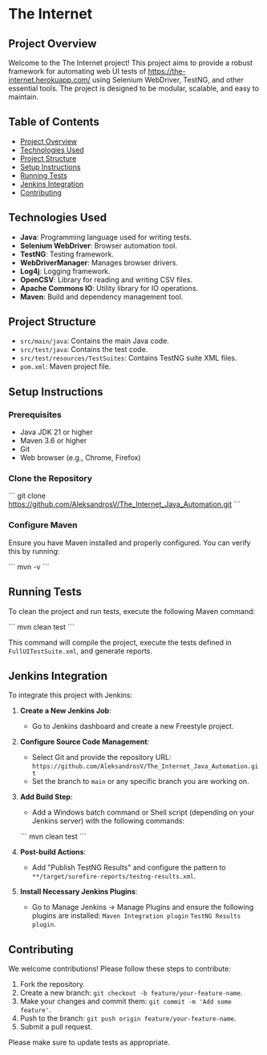 
# The Internet

## Project Overview

Welcome to the The Internet project! This project aims to provide a robust framework for automating web UI tests of https://the-internet.herokuapp.com/ using Selenium WebDriver, TestNG, and other essential tools. The project is designed to be modular, scalable, and easy to maintain.

## Table of Contents

- [Project Overview](#project-overview)
- [Technologies Used](#technologies-used)
- [Project Structure](#project-structure)
- [Setup Instructions](#setup-instructions)
- [Running Tests](#running-tests)
- [Jenkins Integration](#jenkins-integration)
- [Contributing](#contributing)
  

## Technologies Used

- **Java**: Programming language used for writing tests.
- **Selenium WebDriver**: Browser automation tool.
- **TestNG**: Testing framework.
- **WebDriverManager**: Manages browser drivers.
- **Log4j**: Logging framework.
- **OpenCSV**: Library for reading and writing CSV files.
- **Apache Commons IO**: Utility library for IO operations.
- **Maven**: Build and dependency management tool.

## Project Structure

- `src/main/java`: Contains the main Java code.
- `src/test/java`: Contains the test code.
- `src/test/resources/TestSuites`: Contains TestNG suite XML files.
- `pom.xml`: Maven project file.

## Setup Instructions

### Prerequisites

- Java JDK 21 or higher
- Maven 3.6 or higher
- Git
- Web browser (e.g., Chrome, Firefox)

### Clone the Repository

\`\`\`
git clone https://github.com/AleksandrosV/The_Internet_Java_Automation.git
\`\`\`

### Configure Maven

Ensure you have Maven installed and properly configured. You can verify this by running:

\`\`\`
mvn -v
\`\`\`

## Running Tests

To clean the project and run tests, execute the following Maven command:

\`\`\`
mvn clean test
\`\`\`

This command will compile the project, execute the tests defined in `FullUITestSuite.xml`, and generate reports.

## Jenkins Integration

To integrate this project with Jenkins:

1. **Create a New Jenkins Job**:
   - Go to Jenkins dashboard and create a new Freestyle project.

2. **Configure Source Code Management**:
   - Select Git and provide the repository URL: `https://github.com/AleksandrosV/The_Internet_Java_Automation.git`
   - Set the branch to `main` or any specific branch you are working on.

3. **Add Build Step**:
   - Add a Windows batch command or Shell script (depending on your Jenkins server) with the following commands:

   \`\`\`
   mvn clean test
   \`\`\`

4. **Post-build Actions**:
   - Add "Publish TestNG Results" and configure the pattern to `**/target/surefire-reports/testng-results.xml`.

5. **Install Necessary Jenkins Plugins**:
   - Go to Manage Jenkins -> Manage Plugins and ensure the following plugins are installed: `Maven Integration plugin` `TestNG Results plugin`.

## Contributing

We welcome contributions! Please follow these steps to contribute:

1. Fork the repository.
2. Create a new branch: `git checkout -b feature/your-feature-name`.
3. Make your changes and commit them: `git commit -m 'Add some feature'`.
4. Push to the branch: `git push origin feature/your-feature-name`.
5. Submit a pull request.

Please make sure to update tests as appropriate.
